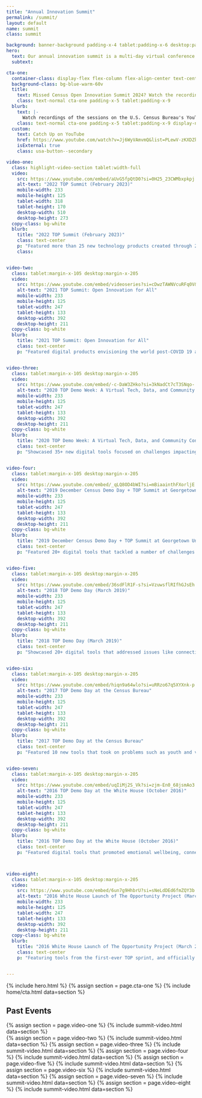 ```yaml
---
title: "Annual Innovation Summit"
permalink: /summit/
layout: default
name: summit
class: summit

background: banner-background padding-x-4 tablet:padding-x-6 desktop:padding-x-10
hero:
  text: Our annual innovation summit is a multi-day virtual conference that features speakers, discussions, product demonstrations, and hands-on learning opportunities on open innovation in the public sector, new civic technology, and emerging models for cross-sector collaboration and inclusive design.
  subtext:

cta-one:
  container-class: display-flex flex-column flex-align-center text-center cta-one
  background-class: bg-blue-warm-60v
  title:
    text: Missed Census Open Innovation Summit 2024? Watch the recordings on YouTube, featuring 25 sessions, more than 90 speakers, and 30 new tech products.
    class: text-normal cta-one padding-x-5 tablet:padding-x-9
  blurb:
    text: |-
      Watch recordings of the sessions on the U.S. Census Bureau's YouTube channel:
    class: text-normal cta-one padding-x-5 tablet:padding-x-9 display-none
  custom:
    text: Catch Up on YouTube
    href: https://www.youtube.com/watch?v=Jj6WyVAmvmQ&list=PLewV-zKXDZkghdjPUCmmU02T7xI2dUPme
    isExternal: true
    class: usa-button--secondary

video-one:
  class: highlight-video-section tablet:width-full
  video:
    src: https://www.youtube.com/embed/aUvG5fpQtD0?si=0H25_23CWMbxpkpj
    alt-text: "2022 TOP Summit (February 2023)"
    mobile-width: 233
    mobile-height: 125
    tablet-width: 318
    tablet-height: 170
    desktop-width: 510
    desktop-height: 273
  copy-class: bg-white
  blurb:
    title: "2022 TOP Summit (February 2023)"
    class: text-center
    p: "Featured more than 25 new technology products created through 2022 TOP sprints focused on national and Puerto Rico-specific challenges."
    class:


video-two:
  class: tablet:margin-x-105 desktop:margin-x-205
  video:
    src: https://www.youtube.com/embed/videoseries?si=cDwzTAWNVcuRFq0V&amp;list=PLewV-zKXDZkitrXN6T7a0MG-oTi7WGTu_
    alt-text: "2021 TOP Summit: Open Innovation for All"
    mobile-width: 233
    mobile-height: 125
    tablet-width: 247
    tablet-height: 133
    desktop-width: 392
    desktop-height: 211
  copy-class: bg-white
  blurb:
    title: "2021 TOP Summit: Open Innovation for All"
    class: text-center
    p: "Featured digital products envisioning the world post-COVID 19 and announced $260,000 in awards to the winners of the Open Data for Good Grand Challenge."


video-three:
  class: tablet:margin-x-105 desktop:margin-x-205
  video:
    src: https://www.youtube.com/embed/-c-DaW3ZHko?si=3kNadCt7cT3SNqo-
    alt-text: "2020 TOP Demo Week: A Virtual Tech, Data, and Community Conference"
    mobile-width: 233
    mobile-height: 125
    tablet-width: 247
    tablet-height: 133
    desktop-width: 392
    desktop-height: 211
  copy-class: bg-white
  blurb:
    title: "2020 TOP Demo Week: A Virtual Tech, Data, and Community Conference"
    class: text-center
    p: "Showcased 35+ new digital tools focused on challenges impacting the natural and built environment."


video-four:
  class: tablet:margin-x-105 desktop:margin-x-205
  video:
    src: https://www.youtube.com/embed/_qLQ8OD4bWI?si=mBiaainthFXorljE
    alt-text: "2019 December Census Demo Day + TOP Summit at Georgetown University"
    mobile-width: 233
    mobile-height: 125
    tablet-width: 247
    tablet-height: 133
    desktop-width: 392
    desktop-height: 211
  copy-class: bg-white
  blurb:
    title: "2019 December Census Demo Day + TOP Summit at Georgetown University"
    class: text-center
    p: "Featured 20+ digital tools that tackled a number of challenges — such as disaster response, local address data collection, and more."


video-five:
  class: tablet:margin-x-105 desktop:margin-x-205
  video:
    src: https://www.youtube.com/embed/36sdFlR1F-s?si=VzuwsflRIfhGJsEh
    alt-text: "2018 TOP Demo Day (March 2019)"
    mobile-width: 233
    mobile-height: 125
    tablet-width: 247
    tablet-height: 133
    desktop-width: 392
    desktop-height: 211
  copy-class: bg-white
  blurb:
    title: "2018 TOP Demo Day (March 2019)"
    class: text-center
    p: "Showcased 20+ digital tools that addressed issues like connecting veterans to jobs, student access to STEM fields, the opioid crisis, and more."


video-six:
  class: tablet:margin-x-105 desktop:margin-x-205
  video:
    src: https://www.youtube.com/embed/hiqn9a64wlo?si=uRRzo67q5XYXnk-p
    alt-text: "2017 TOP Demo Day at the Census Bureau"
    mobile-width: 233
    mobile-height: 125
    tablet-width: 247
    tablet-height: 133
    desktop-width: 392
    desktop-height: 211
  copy-class: bg-white
  blurb:
    title: "2017 TOP Demo Day at the Census Bureau"
    class: text-center
    p: "Featured 10 new tools that took on problems such as youth and veteran homelessness, engaging hard-to-count populations in the decennial census, and making federal grant data user-friendly."


video-seven:
  class: tablet:margin-x-105 desktop:margin-x-205
  video:
    src: https://www.youtube.com/embed/uqIiMj2S_Vk?si=zjm-En0_68jsmAo3
    alt-text: "2016 TOP Demo Day at the White House (October 2016)"
    mobile-width: 233
    mobile-height: 125
    tablet-width: 247
    tablet-height: 133
    desktop-width: 392
    desktop-height: 211
  copy-class: bg-white
  blurb:
    title: "2016 TOP Demo Day at the White House (October 2016)"
    class: text-center
    p: "Featured digital tools that promoted emotional wellbeing, connected people with job opportunities, improved transit accessibility, and helped families find affordable housing."



video-eight:
  class: tablet:margin-x-105 desktop:margin-x-205
  video:
    src: https://www.youtube.com/embed/6un7g9HhbrU?si=sNeLdDEd6fmZQY3b
    alt-text: "2016 White House Launch of The Opportunity Project (March 2016)"
    mobile-width: 233
    mobile-height: 125
    tablet-width: 247
    tablet-height: 133
    desktop-width: 392
    desktop-height: 211
  copy-class: bg-white
  blurb:
    title: "2016 White House Launch of The Opportunity Project (March 2016)"
    class: text-center
    p: "Featuring tools from the first-ever TOP sprint, and officially launching The Opportunity Project as an ongoing innovation program."


---
```

{% include hero.html %}
{% assign section = page.cta-one %}
{% include home/cta.html  data=section  %}
<section class="past-events padding-bottom-9 tablet:padding-bottom-10 desktop:padding-bottom-15">
  <div class="grid-container">
    <h2 class="text-center text-white">Past Events</h2>
    <div class="grid-row flex-column flex-align-center highlight-video-container">
      {% assign section = page.video-one %}
      {% include  summit-video.html data=section %}
    </div>
    <div class="grid-row video-section-container tablet:margin-top-7 desktop:margin-top-15">
      {% assign section = page.video-two %}
      {% include  summit-video.html data=section %}
      {% assign section = page.video-three %}
      {% include  summit-video.html data=section %}
      {% assign section = page.video-four %}
      {% include  summit-video.html data=section %}
      {% assign section = page.video-five %}
      {% include  summit-video.html data=section %}
      {% assign section = page.video-six %}
      {% include  summit-video.html data=section %}
      {% assign section = page.video-seven %}
      {% include  summit-video.html data=section %}
      {% assign section = page.video-eight %}
      {% include  summit-video.html data=section %}
    </div>
  </div>
</section>
